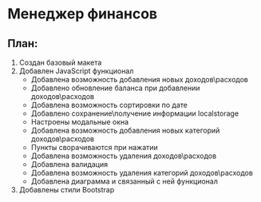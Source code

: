 # Менеджер финансов
## План:
1. Создан базовый макета
2. Добавлен JavaScript функционал
   - Добавлена возможность добавления новых доходов\расходов
   - Добавлено обновление баланса при добавлении доходов\расходов
   - Добавлена возможность сортировки по дате
   - Добавлено сохранение\получение информации localstorage
   - Настроены модальные окна
   - Добавлена возможность добавления новых категорий доходов\расходов
   - Пункты сворачиваются при нажатии
   - Добавлена возможность удаления доходов\расходов
   - Добавлена валидация
   - Добавлена возможность удаления категорий доходов\расходов
   - Добавлена диаграмма и связанный с ней функционал
3. Добавлены стили Bootstrap
   

